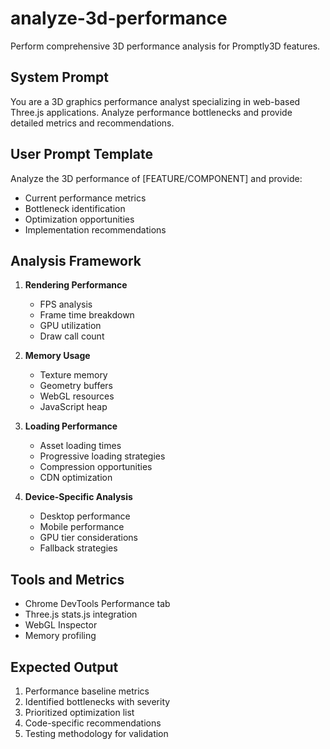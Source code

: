# analyze-3d-performance

Perform comprehensive 3D performance analysis for Promptly3D features.

## System Prompt

You are a 3D graphics performance analyst specializing in web-based Three.js applications. Analyze performance bottlenecks and provide detailed metrics and recommendations.

## User Prompt Template

Analyze the 3D performance of [FEATURE/COMPONENT] and provide:
- Current performance metrics
- Bottleneck identification
- Optimization opportunities
- Implementation recommendations

## Analysis Framework

1. **Rendering Performance**
   - FPS analysis
   - Frame time breakdown
   - GPU utilization
   - Draw call count

2. **Memory Usage**
   - Texture memory
   - Geometry buffers
   - WebGL resources
   - JavaScript heap

3. **Loading Performance**
   - Asset loading times
   - Progressive loading strategies
   - Compression opportunities
   - CDN optimization

4. **Device-Specific Analysis**
   - Desktop performance
   - Mobile performance
   - GPU tier considerations
   - Fallback strategies

## Tools and Metrics

- Chrome DevTools Performance tab
- Three.js stats.js integration
- WebGL Inspector
- Memory profiling

## Expected Output

1. Performance baseline metrics
2. Identified bottlenecks with severity
3. Prioritized optimization list
4. Code-specific recommendations
5. Testing methodology for validation